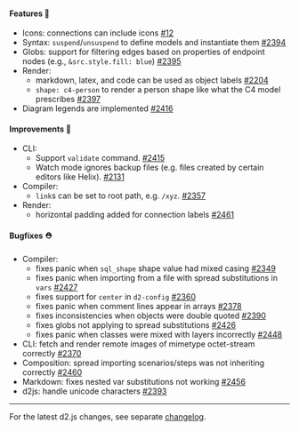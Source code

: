 #### Features 🚀

- Icons: connections can include icons [#12](https://github.com/terrastruct/d2/issues/12)
- Syntax: `suspend`/`unsuspend` to define models and instantiate them [#2394](https://github.com/terrastruct/d2/pull/2394)
- Globs: support for filtering edges based on properties of endpoint nodes (e.g., `&src.style.fill: blue`) [#2395](https://github.com/terrastruct/d2/pull/2395)
- Render:
  - markdown, latex, and code can be used as object labels [#2204](https://github.com/terrastruct/d2/pull/2204)
  - `shape: c4-person` to render a person shape like what the C4 model prescribes [#2397](https://github.com/terrastruct/d2/pull/2397)
- Diagram legends are implemented [#2416](https://github.com/terrastruct/d2/pull/2416)

#### Improvements 🧹

- CLI:
    - Support `validate` command. [#2415](https://github.com/terrastruct/d2/pull/2415)
    - Watch mode ignores backup files (e.g. files created by certain editors like Helix). [#2131](https://github.com/terrastruct/d2/issues/2131)
- Compiler:
    - `link`s can be set to root path, e.g. `/xyz`. [#2357](https://github.com/terrastruct/d2/issues/2357)
- Render:
    - horizontal padding added for connection labels [#2461](https://github.com/terrastruct/d2/pull/2461)

#### Bugfixes ⛑️

- Compiler:
  - fixes panic when `sql_shape` shape value had mixed casing [#2349](https://github.com/terrastruct/d2/pull/2349)
  - fixes panic when importing from a file with spread substitutions in `vars` [#2427](https://github.com/terrastruct/d2/pull/2427)
  - fixes support for `center` in `d2-config` [#2360](https://github.com/terrastruct/d2/pull/2360)
  - fixes panic when comment lines appear in arrays [#2378](https://github.com/terrastruct/d2/pull/2378)
  - fixes inconsistencies when objects were double quoted [#2390](https://github.com/terrastruct/d2/pull/2390)
  - fixes globs not applying to spread substitutions [#2426](https://github.com/terrastruct/d2/issues/2426)
  - fixes panic when classes were mixed with layers incorrectly [#2448](https://github.com/terrastruct/d2/pull/2448)
- CLI: fetch and render remote images of mimetype octet-stream correctly [#2370](https://github.com/terrastruct/d2/pull/2370)
- Composition: spread importing scenarios/steps was not inheriting correctly [#2460](https://github.com/terrastruct/d2/pull/2460)
- Markdown: fixes nested var substitutions not working [#2456](https://github.com/terrastruct/d2/pull/2456)
- d2js: handle unicode characters [#2393](https://github.com/terrastruct/d2/pull/2393)

---

For the latest d2.js changes, see separate [changelog](https://github.com/terrastruct/d2/blob/master/d2js/js/CHANGELOG.md).
